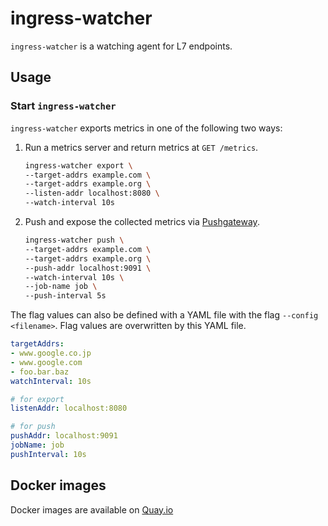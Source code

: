 ingress-watcher
===============

`ingress-watcher` is a watching agent for L7 endpoints.

Usage
-----

### Start `ingress-watcher`

`ingress-watcher` exports metrics in one of the following two ways:

1. Run a metrics server and return metrics at `GET /metrics`.
    ```bash
    ingress-watcher export \
    --target-addrs example.com \
    --target-addrs example.org \
    --listen-addr localhost:8080 \
    --watch-interval 10s
    ```

2. Push and expose the collected metrics via [Pushgateway](https://github.com/prometheus/pushgateway).
    ```bash
    ingress-watcher push \
    --target-addrs example.com \
    --target-addrs example.org \
    --push-addr localhost:9091 \
    --watch-interval 10s \
    --job-name job \
    --push-interval 5s
    ```

The flag values can also be defined with a YAML file with the flag `--config <filename>`. Flag values are overwritten by this YAML file.

```yaml
targetAddrs:
- www.google.co.jp
- www.google.com
- foo.bar.baz
watchInterval: 10s

# for export
listenAddr: localhost:8080

# for push
pushAddr: localhost:9091
jobName: job
pushInterval: 10s
```

Docker images
-------------

Docker images are available on [Quay.io](https://quay.io/repository/cybozu/ingress-watcher)
